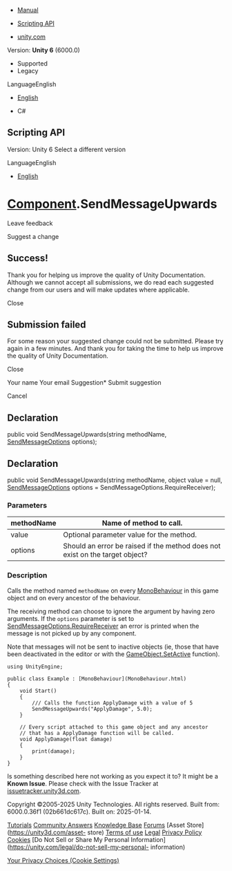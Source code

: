 [ ]()

  * [Manual](../Manual/index.html)
  * [Scripting API](../ScriptReference/index.html)

  * [unity.com](https://unity.com/)

Version: **Unity 6** (6000.0)

  * Supported
  * Legacy

LanguageEnglish

  * [English]()

  * C#

[ ](https://docs.unity3d.com)

## Scripting API

Version: Unity 6 Select a different version

LanguageEnglish

  * [English]()

#  [Component](Component.html).SendMessageUpwards

Leave feedback

Suggest a change

## Success!

Thank you for helping us improve the quality of Unity Documentation. Although
we cannot accept all submissions, we do read each suggested change from our
users and will make updates where applicable.

Close

## Submission failed

For some reason your suggested change could not be submitted. Please <a>try
again</a> in a few minutes. And thank you for taking the time to help us
improve the quality of Unity Documentation.

Close

Your name Your email Suggestion* Submit suggestion

Cancel

[ ]()

## Declaration

public void SendMessageUpwards(string methodName,
[SendMessageOptions](SendMessageOptions.html) options);

## Declaration

public void SendMessageUpwards(string methodName, object value = null,
[SendMessageOptions](SendMessageOptions.html) options =
SendMessageOptions.RequireReceiver);

### Parameters

methodName | Name of method to call.  
---|---  
value | Optional parameter value for the method.  
options | Should an error be raised if the method does not exist on the target object?  
  
### Description

Calls the method named `methodName` on every
[MonoBehaviour](MonoBehaviour.html) in this game object and on every ancestor
of the behaviour.

The receiving method can choose to ignore the argument by having zero
arguments. If the `options` parameter is set to
[SendMessageOptions.RequireReceiver](SendMessageOptions.RequireReceiver.html)
an error is printed when the message is not picked up by any component.  
  
Note that messages will not be sent to inactive objects (ie, those that have
been deactivated in the editor or with the
[GameObject.SetActive](GameObject.SetActive.html) function).

    
    
    using UnityEngine;  
      
    public class Example : [MonoBehaviour](MonoBehaviour.html)
    {
        void Start()
        {
            /// Calls the function ApplyDamage with a value of 5
            SendMessageUpwards("ApplyDamage", 5.0);
        }  
      
        // Every script attached to this game object and any ancestor
        // that has a ApplyDamage function will be called.
        void ApplyDamage(float damage)
        {
            print(damage);
        }
    }
    

Is something described here not working as you expect it to? It might be a
**Known Issue**. Please check with the Issue Tracker at
[issuetracker.unity3d.com](https://issuetracker.unity3d.com).

Copyright ©2005-2025 Unity Technologies. All rights reserved. Built from:
6000.0.36f1 (02b661dc617c). Built on: 2025-01-14.

[Tutorials](https://unity3d.com/learn) [Community
Answers](https://answers.unity3d.com) [Knowledge
Base](https://support.unity3d.com/hc/en-us)
[Forums](https://forum.unity3d.com) [Asset Store](https://unity3d.com/asset-
store) [Terms of use](https://docs.unity3d.com/Manual/TermsOfUse.html)
[Legal](https://unity.com/legal) [Privacy
Policy](https://unity.com/legal/privacy-policy)
[Cookies](https://unity.com/legal/cookie-policy) [Do Not Sell or Share My
Personal Information](https://unity.com/legal/do-not-sell-my-personal-
information)

[Your Privacy Choices (Cookie Settings)](javascript:void\(0\);)

